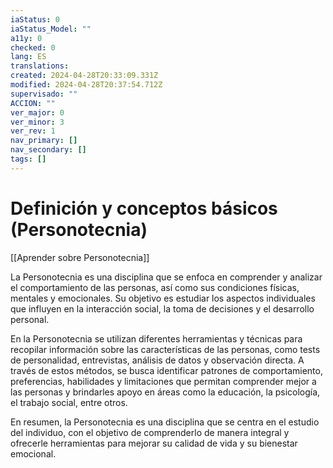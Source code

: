 ```yaml
---
iaStatus: 0
iaStatus_Model: ""
a11y: 0
checked: 0
lang: ES
translations: 
created: 2024-04-28T20:33:09.331Z
modified: 2024-04-28T20:37:54.712Z
supervisado: ""
ACCION: ""
ver_major: 0
ver_minor: 3
ver_rev: 1
nav_primary: []
nav_secondary: []
tags: []
---
```

# Definición y conceptos básicos (Personotecnia)

[[Aprender sobre Personotecnia]]

La Personotecnia es una disciplina que se enfoca en comprender y analizar el comportamiento de las personas, así como sus condiciones físicas, mentales y emocionales. Su objetivo es estudiar los aspectos individuales que influyen en la interacción social, la toma de decisiones y el desarrollo personal. 

En la Personotecnia se utilizan diferentes herramientas y técnicas para recopilar información sobre las características de las personas, como tests de personalidad, entrevistas, análisis de datos y observación directa. A través de estos métodos, se busca identificar patrones de comportamiento, preferencias, habilidades y limitaciones que permitan comprender mejor a las personas y brindarles apoyo en áreas como la educación, la psicología, el trabajo social, entre otros. 

En resumen, la Personotecnia es una disciplina que se centra en el estudio del individuo, con el objetivo de comprenderlo de manera integral y ofrecerle herramientas para mejorar su calidad de vida y su bienestar emocional.
